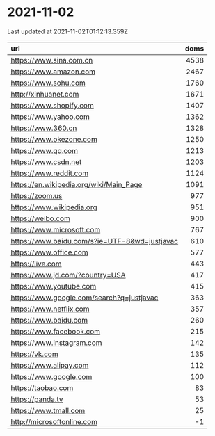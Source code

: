 # 2021-11-02

<!-- BEGIN -->
Last updated at 2021-11-02T01:12:13.359Z

url | doms
:- | -:
https://www.sina.com.cn | 4538
https://www.amazon.com | 2467
https://www.sohu.com | 1760
http://xinhuanet.com | 1671
https://www.shopify.com | 1407
https://www.yahoo.com | 1362
https://www.360.cn | 1328
https://www.okezone.com | 1250
https://www.qq.com | 1213
https://www.csdn.net | 1203
https://www.reddit.com | 1124
https://en.wikipedia.org/wiki/Main_Page | 1091
https://zoom.us | 977
https://www.wikipedia.org | 951
https://weibo.com | 900
https://www.microsoft.com | 767
https://www.baidu.com/s?ie=UTF-8&wd=justjavac | 610
https://www.office.com | 577
https://live.com | 443
https://www.jd.com/?country=USA | 417
https://www.youtube.com | 415
https://www.google.com/search?q=justjavac | 363
https://www.netflix.com | 357
https://www.baidu.com | 260
https://www.facebook.com | 215
https://www.instagram.com | 142
https://vk.com | 135
https://www.alipay.com | 112
https://www.google.com | 100
https://taobao.com | 83
https://panda.tv | 53
https://www.tmall.com | 25
http://microsoftonline.com | -1
<!-- END -->
